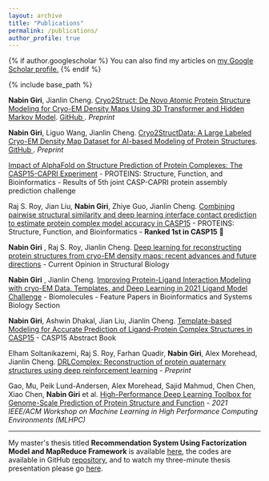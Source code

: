 ```yaml
---
layout: archive
title: "Publications"
permalink: /publications/
author_profile: true
---
```


{% if author.googlescholar %}
  You can also find my articles on <u><a href="{{author.googlescholar}}">my Google Scholar profile</a>.</u>
{% endif %}

{% include base_path %}

**Nabin Giri**, Jianlin Cheng. <a href="https://www.biorxiv.org/content/10.1101/2024.01.02.573943v1" target="_blank">Cryo2Struct: De Novo Atomic Protein Structure Modeling for Cryo-EM Density Maps Using 3D Transformer and Hidden Markov Model</a>. <a href="https://github.com/jianlin-cheng/Cryo2Struct" target="_blank">GitHub </a>. *Preprint*

**Nabin Giri**, Liguo Wang, Jianlin Cheng. <a href="https://www.biorxiv.org/content/10.1101/2023.06.14.545024v2" target="_blank">Cryo2StructData: A Large Labeled Cryo-EM Density Map Dataset for AI-based Modeling of Protein Structures</a>. <a href="https://github.com/BioinfoMachineLearning/cryo2struct" target="_blank">GitHub </a>. *Preprint*

<a href="http://dx.doi.org/10.22541/au.168888815.53957253/v1" target="_blank">Impact of AlphaFold on Structure Prediction of Protein Complexes: The CASP15-CAPRI Experiment</a> - PROTEINS: Structure, Function, and Bioinformatics - Results of 5th joint CASP-CAPRI protein assembly prediction challenge

Raj S. Roy, Jian Liu, **Nabin Giri**, Zhiye Guo, Jianlin Cheng. <a href="https://onlinelibrary.wiley.com/doi/full/10.1002/prot.26542" target="_blank">Combining pairwise structural similarity and deep learning interface contact prediction to estimate protein complex model accuracy in CASP15</a> - PROTEINS: Structure, Function, and Bioinformatics - **Ranked 1st in CASP15**  🎉

**Nabin Giri** , Raj S. Roy, Jianlin Cheng. <a href="https://doi.org/10.1016/j.sbi.2023.102536" target="_blank">Deep learning for reconstructing protein structures from cryo-EM density maps: recent advances and future directions</a> - Current Opinion in Structural Biology

**Nabin Giri** , Jianlin Cheng. <a href="https://doi.org/10.3390/biom13010132" target="_blank">Improving Protein-Ligand Interaction Modeling with cryo-EM Data, Templates, and Deep Learning in 2021 Ligand Model Challenge</a> - Biomolecules - Feature Papers in Bioinformatics and Systems Biology Section

**Nabin Giri**, Ashwin Dhakal, Jian Liu, Jianlin Cheng. <a href="https://predictioncenter.org/casp15/doc/CASP15_Abstracts.pdf" target="_blank">Template-based Modeling for Accurate Prediction of Ligand-Protein Complex Structures in CASP15</a> - CASP15 Abstract Book

Elham Soltanikazemi, Raj S. Roy, Farhan Quadir, **Nabin Giri**, Alex Morehead, Jianlin Cheng. <a href="https://arxiv.org/abs/2205.13594" target="_blank">DRLComplex: Reconstruction of protein quaternary structures using deep reinforcement learning</a> - *Preprint*

Gao, Mu, Peik Lund-Andersen, Alex Morehead, Sajid Mahmud, Chen Chen, Xiao Chen, **Nabin Giri** et al. <a href="https://ieeexplore.ieee.org/stamp/stamp.jsp?tp=&arnumber=9652872" target="_blank">High-Performance Deep Learning Toolbox for Genome-Scale Prediction of Protein Structure and Function</a> - *2021 IEEE/ACM Workshop on Machine Learning in High Performance Computing Environments (MLHPC)*

---------------------------------------
My master's thesis titled **Recommendation System Using Factorization Model and MapReduce Framework** is available <a href="https://zenodo.org/record/6591586#.YpPLquzMJBY" target="_blank">here</a>, the codes are available in GitHub <a href="https://github.com/nabingiri/recommendation-system" target="_blank">repository</a>, and to watch my three-minute thesis presentation please go  <a href="https://youtu.be/KVL9eQ35YSY" target="_blank">here</a>.

